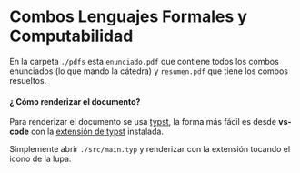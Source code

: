 # Combos Lenguajes Formales y Computabilidad

En la carpeta `./pdfs` esta `enunciado.pdf` que contiene todos los combos enunciados (lo que mando la cátedra) y  `resumen.pdf` que tiene  los combos resueltos.

#### ¿ Cómo renderizar el documento?

Para renderizar el documento se usa [typst](https://typst.app/docs/), la forma más fácil es desde **vs-code** con la
[extensión de typst](https://marketplace.visualstudio.com/items?itemName=myriad-dreamin.tinymist) instalada.

Simplemente abrir `./src/main.typ` y renderizar con la extensión tocando el icono de la lupa.